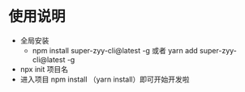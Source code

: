 # 使用说明
* 全局安装 
    * npm install super-zyy-cli@latest -g 或者 yarn add super-zyy-cli@latest -g
* npx init 项目名
* 进入项目 npm install （yarn install）即可开始开发啦
